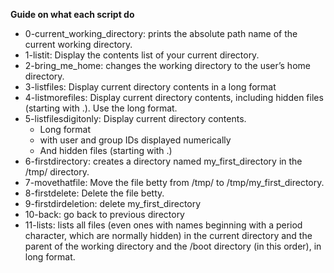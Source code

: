 **Guide on what each script do**
- 0-current\_working\_directory: prints the absolute path name of the current working directory.
- 1-listit: Display the contents list of your current directory.
- 2-bring\_me\_home: changes the working directory to the user’s home directory.
- 3-listfiles: Display current directory contents in a long format
- 4-listmorefiles: Display current directory contents, including hidden files (starting with .). Use the long format.
- 5-listfilesdigitonly: Display current directory contents.
	- Long format
	- with user and group IDs displayed numerically
	- And hidden files \(starting with .\)
- 6-firstdirectory: creates a directory named my\_first\_directory in the /tmp/ directory.
- 7-movethatfile: Move the file betty from /tmp/ to /tmp/my\_first\_directory.
- 8-firstdelete: Delete the file betty.
- 9-firstdirdeletion: delete my\_first\_directory
- 10-back: go back to previous directory
- 11-lists: lists all files (even ones with names beginning with a period character, which are normally hidden) in the current directory and the parent of the working directory and the /boot directory (in this order), in long format.
